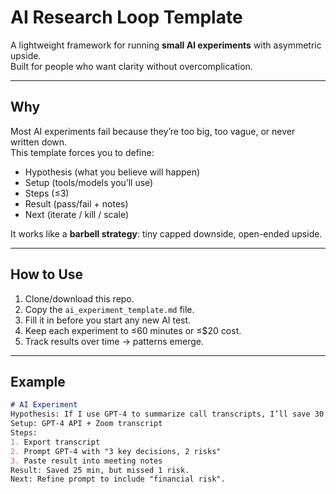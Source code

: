 # AI Research Loop Template

A lightweight framework for running **small AI experiments** with asymmetric upside.  
Built for people who want clarity without overcomplication.

---

## Why
Most AI experiments fail because they’re too big, too vague, or never written down.  
This template forces you to define:
- Hypothesis (what you believe will happen)  
- Setup (tools/models you’ll use)  
- Steps (≤3)  
- Result (pass/fail + notes)  
- Next (iterate / kill / scale)

It works like a **barbell strategy**: tiny capped downside, open-ended upside.

---

## How to Use
1. Clone/download this repo.  
2. Copy the `ai_experiment_template.md` file.  
3. Fill it in before you start any new AI test.  
4. Keep each experiment to ≤60 minutes or ≤$20 cost.  
5. Track results over time → patterns emerge.

---

## Example
```markdown
# AI Experiment
Hypothesis: If I use GPT-4 to summarize call transcripts, I’ll save 30 min per meeting.
Setup: GPT-4 API + Zoom transcript
Steps:
1. Export transcript
2. Prompt GPT-4 with "3 key decisions, 2 risks"
3. Paste result into meeting notes
Result: Saved 25 min, but missed 1 risk.
Next: Refine prompt to include "financial risk".